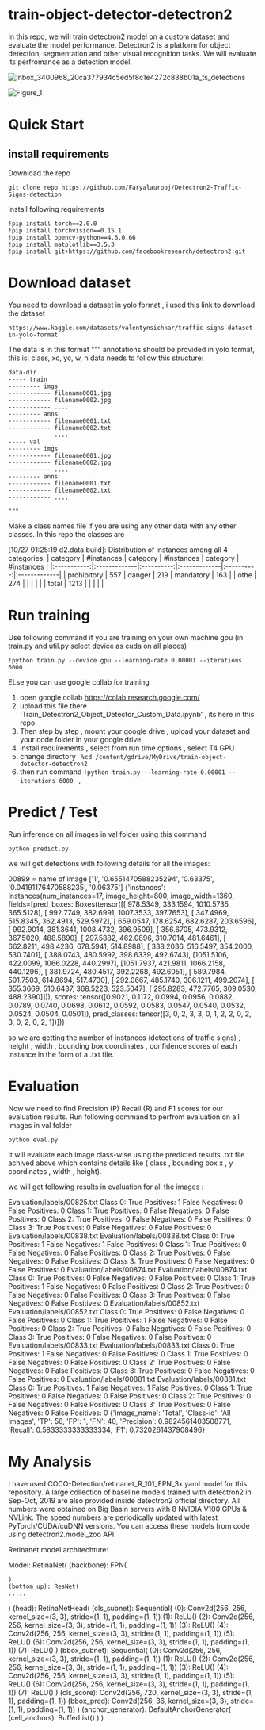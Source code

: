 # train-object-detector-detectron2
In this repo, we will train detectron2 model on a custom dataset and evaluate the model performance. Detectron2 is a platform for object detection, segmentation and other visual recognition tasks. We will evaluate its perfromance as a detection model. 

![inbox_3400968_20ca377934c5ed5f8c1e4272c838b01a_ts_detections](https://github.com/Faryalaurooj/Detectron2-Traffic-Signs-detection-/assets/138756263/c669d87f-499d-4aab-b10d-5b6b33afdd49)

![Figure_1](https://github.com/Faryalaurooj/Detectron2-Traffic-Signs-detection-/assets/138756263/cff3283b-2af0-428e-8932-ab0e2f1142d2)


# Quick Start

## install requirements
Download the repo 

```
git clone repo https://github.com/Faryalaurooj/Detectron2-Traffic-Signs-detection
```

Install following requirements 
```
!pip install torch==2.0.0
!pip install torchvision==0.15.1
!pip install opencv-python==4.6.0.66
!pip install matplotlib==3.5.3
!pip install git+https://github.com/facebookresearch/detectron2.git
```
# Download dataset 
You need to download a dataset in yolo format , i used this link to download the dataset 
```
https://www.kaggle.com/datasets/valentynsichkar/traffic-signs-dataset-in-yolo-format
```

The data is in this format 
    """
    annotations should be provided in yolo format, this is: 
            class, xc, yc, w, h
    data needs to follow this structure:
    
    data-dir
    ----- train
    --------- imgs
    ------------ filename0001.jpg
    ------------ filename0002.jpg
    ------------ ....
    --------- anns
    ------------ filename0001.txt
    ------------ filename0002.txt
    ------------ ....
    ----- val
    --------- imgs
    ------------ filename0001.jpg
    ------------ filename0002.jpg
    ------------ ....
    --------- anns
    ------------ filename0001.txt
    ------------ filename0002.txt
    ------------ ....
    
    """

Make a class names file if you are using any other data with any other classes. In this repo the classes are 

[10/27 01:25:19 d2.data.build]: Distribution of instances among all 4 categories:
|  category   | #instances   |  category  | #instances   |  category  | #instances   |
|:-----------:|:-------------|:----------:|:-------------|:----------:|:-------------|
| prohibitory | 557          |   danger   | 219          | mandatory  | 163          |
|    othe     | 274          |            |              |            |              |
|    total    | 1213         |            |              |            |              |


# Run training 
Use following command if you are training on your own machine gpu (in train.py and util.py select device as cuda on all places)

```
!python train.py --device gpu --learning-rate 0.00001 --iterations 6000   
```



ELse you can use google collab for training 
1. open google collab  https://colab.research.google.com/
2.  upload this file there 'Train_Detectron2_Object_Detector_Custom_Data.ipynb' , its here in this repo.
3.  Then step by step , mount your google drive , upload your dataset and your code folder in your google drive
4.  install requirements , select from run time options , select T4 GPU
5.  change directory ``` %cd /content/gdrive/MyDrive/train-object-detector-detectron2```
6.  then run command ```!python train.py --learning-rate 0.00001 --iterations 6000 ``` ,


# Predict / Test
Run inference on all images in val folder using this command
```
python predict.py
```

we will get detections with following details for all the images: 

00899  = name of image
['1', '0.6551470588235294', '0.63375', '0.04191176470588235', '0.06375']
{'instances': Instances(num_instances=17, image_height=800, image_width=1360, fields=[pred_boxes: Boxes(tensor([[ 978.5349,  333.1594, 1010.5735,  365.5128],
        [ 992.7749,  382.6991, 1007.3533,  397.7653],
        [ 347.4969,  515.8345,  362.4913,  529.5972],
        [ 659.0547,  178.6254,  682.6287,  203.6596],
        [ 992.9014,  381.3641, 1008.4732,  396.9509],
        [ 356.6705,  473.9312,  367.5020,  488.5890],
        [ 297.5882,  462.0896,  310.7014,  481.6461],
        [ 662.8211,  498.4236,  678.5941,  514.8988],
        [ 338.2036,  516.5497,  354.2000,  530.7401],
        [ 388.0743,  480.5992,  398.6339,  492.6743],
        [1051.5106,  422.0099, 1066.0228,  440.2997],
        [1051.7937,  421.9811, 1066.2158,  440.1296],
        [ 381.9724,  480.4517,  392.2268,  492.6051],
        [ 589.7984,  501.7503,  614.8694,  517.4730],
        [ 292.0667,  485.1740,  306.1211,  499.2074],
        [ 355.3669,  510.6437,  368.5223,  523.5047],
        [ 295.8283,  472.7765,  309.0530,  488.2390]])), scores: tensor([0.9021, 0.1172, 0.0994, 0.0956, 0.0882, 0.0789, 0.0740, 0.0698, 0.0612,
        0.0592, 0.0583, 0.0547, 0.0540, 0.0532, 0.0524, 0.0504, 0.0501]), pred_classes: tensor([3, 0, 2, 3, 3, 0, 1, 2, 2, 0, 2, 3, 0, 2, 0, 2, 1])])}

so we are getting the number of instances (detections of traffic signs) , height , width , bounding box coordinates , confidence scores of each instance in the form of a .txt file.

# Evaluation 
Now we need to find Precision (P) Recall (R) and F1 scores for our evaluation results. 
Run following command to perfrom evaluation on all images in val folder
```
python eval.py
```

It will evaluate each image class-wise using the predicted results .txt file achived above which contains details like ( class , bounding box x , y coordinates , width , height).

we will get following results in evaluation for all the images :

Evaluation/labels/00825.txt
Class 0:
True Positives: 1
False Negatives: 0
False Positives: 0
Class 1:
True Positives: 0
False Negatives: 0
False Positives: 0
Class 2:
True Positives: 0
False Negatives: 0
False Positives: 0
Class 3:
True Positives: 0
False Negatives: 0
False Positives: 0
Evaluation/labels/00838.txt
Evaluation/labels/00838.txt
Class 0:
True Positives: 1
False Negatives: 1
False Positives: 0
Class 1:
True Positives: 0
False Negatives: 0
False Positives: 0
Class 2:
True Positives: 0
False Negatives: 0
False Positives: 0
Class 3:
True Positives: 0
False Negatives: 0
False Positives: 0
Evaluation/labels/00874.txt
Evaluation/labels/00874.txt
Class 0:
True Positives: 0
False Negatives: 0
False Positives: 0
Class 1:
True Positives: 1
False Negatives: 0
False Positives: 0
Class 2:
True Positives: 0
False Negatives: 0
False Positives: 0
Class 3:
True Positives: 0
False Negatives: 0
False Positives: 0
Evaluation/labels/00852.txt
Evaluation/labels/00852.txt
Class 0:
True Positives: 0
False Negatives: 0
False Positives: 0
Class 1:
True Positives: 1
False Negatives: 0
False Positives: 0
Class 2:
True Positives: 0
False Negatives: 0
False Positives: 0
Class 3:
True Positives: 0
False Negatives: 0
False Positives: 0
Evaluation/labels/00833.txt
Evaluation/labels/00833.txt
Class 0:
True Positives: 1
False Negatives: 0
False Positives: 0
Class 1:
True Positives: 0
False Negatives: 0
False Positives: 0
Class 2:
True Positives: 0
False Negatives: 0
False Positives: 0
Class 3:
True Positives: 0
False Negatives: 0
False Positives: 0
Evaluation/labels/00881.txt
Evaluation/labels/00881.txt
Class 0:
True Positives: 1
False Negatives: 1
False Positives: 0
Class 1:
True Positives: 0
False Negatives: 0
False Positives: 0
Class 2:
True Positives: 0
False Negatives: 0
False Positives: 0
Class 3:
True Positives: 0
False Negatives: 0
False Positives: 0
{'image_name': 'Total', 'Class-id': 'All Images', 'TP': 56, 'FP': 1, 'FN': 40, 'Precision': 0.9824561403508771, 'Recall': 0.5833333333333334, 'F1': 0.7320261437908496}

# My Analysis
I have used COCO-Detection/retinanet_R_101_FPN_3x.yaml model for this repository. A large collection of baseline models trained with detectron2 in Sep-Oct, 2019 are also provided inside detectron2 official directory. All numbers were obtained on Big Basin servers with 8 NVIDIA V100 GPUs & NVLink. The speed numbers are periodically updated with latest PyTorch/CUDA/cuDNN versions. You can access these models from code using detectron2.model_zoo API.

Retinanet model architechture:

Model:
RetinaNet(
  (backbone): FPN(

    )
    (bottom_up): ResNet(
    .....     
  )
  (head): RetinaNetHead(
    (cls_subnet): Sequential(
      (0): Conv2d(256, 256, kernel_size=(3, 3), stride=(1, 1), padding=(1, 1))
      (1): ReLU()
      (2): Conv2d(256, 256, kernel_size=(3, 3), stride=(1, 1), padding=(1, 1))
      (3): ReLU()
      (4): Conv2d(256, 256, kernel_size=(3, 3), stride=(1, 1), padding=(1, 1))
      (5): ReLU()
      (6): Conv2d(256, 256, kernel_size=(3, 3), stride=(1, 1), padding=(1, 1))
      (7): ReLU()
    )
    (bbox_subnet): Sequential(
      (0): Conv2d(256, 256, kernel_size=(3, 3), stride=(1, 1), padding=(1, 1))
      (1): ReLU()
      (2): Conv2d(256, 256, kernel_size=(3, 3), stride=(1, 1), padding=(1, 1))
      (3): ReLU()
      (4): Conv2d(256, 256, kernel_size=(3, 3), stride=(1, 1), padding=(1, 1))
      (5): ReLU()
      (6): Conv2d(256, 256, kernel_size=(3, 3), stride=(1, 1), padding=(1, 1))
      (7): ReLU()
    )
    (cls_score): Conv2d(256, 720, kernel_size=(3, 3), stride=(1, 1), padding=(1, 1))
    (bbox_pred): Conv2d(256, 36, kernel_size=(3, 3), stride=(1, 1), padding=(1, 1))
  )
  (anchor_generator): DefaultAnchorGenerator(
    (cell_anchors): BufferList()
  )
)

